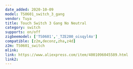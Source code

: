 ```yaml
---
date_added: 2020-10-09
model: TS0601_switch_3_gang
vendor: Tuya
title: Touch Switch 3 Gang No Neutral
category: switch
supports: on/off
zigbeemodel: ['TS0601','_TZE200_oisqyl4o']
compatible: [z2m,deconz,zha,z4d]
z2m: TS0601_switch
mlink: 
link: https://www.aliexpress.com/item/4001096045589.html
link2: 
---
```


